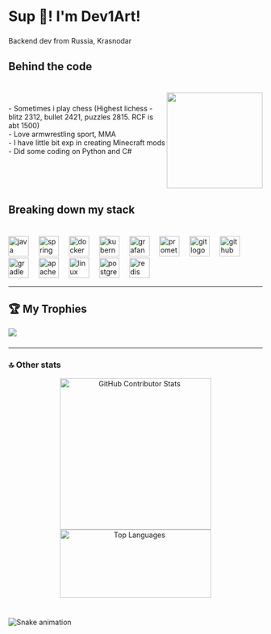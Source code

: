 <h1 align="left">Sup  💪! I'm Dev1Art!</h1>

###

<p align="left">Backend dev from Russia, Krasnodar</p>

###

<h2 align="left">Behind the code</h2>

###

<br clear="both">

<img align="right" height="190" src="https://media1.tenor.com/m/OQk6g3DR9r4AAAAd/angry.gif"  />

###

<p align="left">- Sometimes i play chess (Highest lichess - blitz 2312, bullet 2421, puzzles 2815. RCF is abt 1500)<br>- Love armwrestling sport, MMA<br>- I have little bit exp in creating Minecraft mods<br>- Did some coding on Python and C#</p>

###

<br clear="both">

<h2 align="left">Breaking down my stack</h2>

###

<br clear="both">

<div align="left">
  <img src="https://cdn.jsdelivr.net/gh/devicons/devicon/icons/java/java-original.svg" height="40" alt="java logo"  />
  <img width="12" />
  <img src="https://cdn.jsdelivr.net/gh/devicons/devicon/icons/spring/spring-original.svg" height="40" alt="spring logo"  />
  <img width="12" />
  <img src="https://cdn.jsdelivr.net/gh/devicons/devicon/icons/docker/docker-original.svg" height="40" alt="docker logo"  />
  <img width="12" />
  <img src="https://cdn.jsdelivr.net/gh/devicons/devicon/icons/kubernetes/kubernetes-plain.svg" height="40" alt="kubernetes logo"  />
  <img width="12" />
  <img src="https://cdn.jsdelivr.net/gh/devicons/devicon/icons/grafana/grafana-original.svg" height="40" alt="grafana logo"  />
  <img width="12" />
  <img src="https://cdn.jsdelivr.net/gh/devicons/devicon/icons/prometheus/prometheus-original.svg" height="40" alt="prometheus logo"  />
  <img width="12" />
  <img src="https://cdn.simpleicons.org/git/F05032" height="40" alt="git logo"  />
  <img width="12" />
  <img src="https://cdn.simpleicons.org/github/181717" height="40" alt="github logo"  />
  <img width="12" />
  <img src="https://cdn.simpleicons.org/gradle/02303A" height="40" alt="gradle logo"  />
  <img width="12" />
  <img src="https://cdn.simpleicons.org/apachemaven/C71A36" height="40" alt="apachemaven logo"  />
  <img width="12" />
  <img src="https://cdn.simpleicons.org/linux/FCC624" height="40" alt="linux logo"  />
  <img width="12" />
  <img src="https://cdn.jsdelivr.net/gh/devicons/devicon/icons/postgresql/postgresql-original.svg" height="40" alt="postgresql logo"  />
  <img width="12" />
  <img src="https://cdn.jsdelivr.net/gh/devicons/devicon/icons/redis/redis-original.svg" height="40" alt="redis logo"  />
</div>

---

## 🏆 My Trophies
![](https://github-profile-trophy.vercel.app/?username=Dev1Art&theme=monokai&no-frame=false&no-bg=false&margin-w=4)

### 

---

### 🔝 Other stats
<p align="center">
  <img src="https://github-contributor-stats.vercel.app/api?username=Dev1Art&limit=5&theme=merko&combine_all_yearly_contributions=true" alt="GitHub Contributor Stats" width="300"/>
  <img src="https://github-readme-stats.vercel.app/api/top-langs/?username=Dev1Art&theme=dark&hide_border=false&include_all_commits=true&count_private=true&layout=compact" alt="Top Languages" width="300" height="135"/>
</p>

###

<br clear="both">

<img src="https://raw.githubusercontent.com/maurodesouza/maurodesouza/output/snake.svg" alt="Snake animation" />
